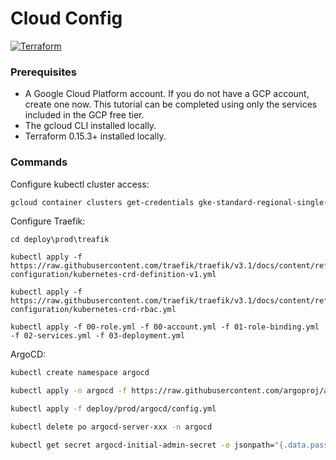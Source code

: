 # Cloud Config

[![Terraform](https://img.shields.io/badge/terraform-633690.svg?style=for-the-badge&logo=terraform&logoColor=white)](https://developer.hashicorp.com/)

### Prerequisites

- A Google Cloud Platform account. If you do not have a GCP account, create one now. This tutorial can be completed using only the services included in the GCP free tier.
- The gcloud CLI installed locally.
- Terraform 0.15.3+ installed locally.

### Commands

Configure kubectl cluster access:

```bash
gcloud container clusters get-credentials gke-standard-regional-single-zone --region=us-west1
```

Configure Traefik:

```
cd deploy\prod\treafik

kubectl apply -f https://raw.githubusercontent.com/traefik/traefik/v3.1/docs/content/reference/dynamic-configuration/kubernetes-crd-definition-v1.yml

kubectl apply -f https://raw.githubusercontent.com/traefik/traefik/v3.1/docs/content/reference/dynamic-configuration/kubernetes-crd-rbac.yml

kubectl apply -f 00-role.yml -f 00-account.yml -f 01-role-binding.yml -f 02-services.yml -f 03-deployment.yml
```

ArgoCD:

```bash
kubectl create namespace argocd

kubectl apply -n argocd -f https://raw.githubusercontent.com/argoproj/argo-cd/stable/manifests/install.yaml

kubectl apply -f deploy/prod/argocd/config.yml

kubectl delete po argocd-server-xxx -n argocd

kubectl get secret argocd-initial-admin-secret -o jsonpath="{.data.password}" | base64 -d
```

